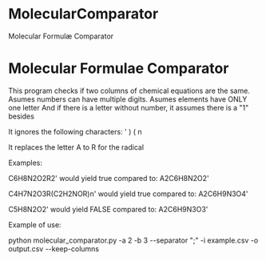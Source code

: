 # MolecularComparator
Molecular Formulæ Comparator

# Molecular Formulae Comparator

This program checks if two columns of chemical equations are the same.
Asumes numbers can have multiple digits. Asumes elements have ONLY one letter
And if there is a letter without number, it assumes there is a "1" besides

It ignores the following characters: ' ) ( n

It replaces the letter A to R for the radical

Examples:

C6H8N2O2R2'             would yield true compared to:   A2C6H8N2O2'

C4H7N2O3R(C2H2NOR)n'    would yield true compared to:   A2C6H9N3O4'

C5H8N2O2'               would yield FALSE compared to:  A2C6H9N3O3'


Example of use:

python molecular_comparator.py -a 2 -b 3 --separator ";" -i example.csv  -o output.csv --keep-columns
